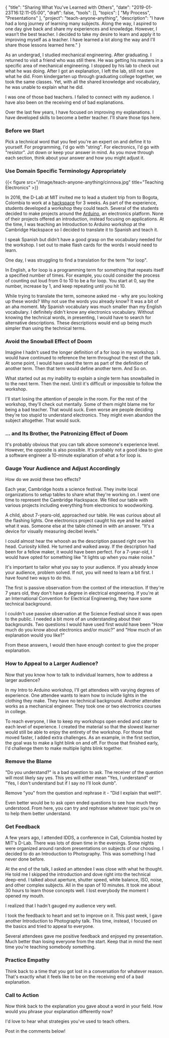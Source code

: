 {
"title": "Sharing What You've Learned with Others",
"date": "2019-01-23T16:12:11-05:00",
"draft": false,
"tools": [],
"topics": [
 "My Process",
 "Presentations"
],
"project": "teach-anyone-anything",
"description": "I have had a long journey of learning many subjects. Along the way, I aspired to one day give back and share my experiences and knowledge. However, I wasn’t the best teacher. I decided to take my desire to learn and apply it to improving myself as a teacher. I have learned a lot along the way and I'll share those lessons learned here."
}

<!-- Where to Post


-->

As an undergrad, I studied mechanical engineering. After graduating. I returned to visit a friend who was still there. He was getting his masters in a specific area of mechanical engineering. I stopped by his lab to check out what he was doing. After I got an explanation, I left the lab, still not sure what he did. From kindergarten up through graduating college together, we took the same classes. Yet, with all the shared knowledge and vocabulary, he was unable to explain what he did.

I was one of those bad teachers. I failed to connect with my audience. I have also been on the receiving end of bad explanations.

Over the last few years, I have focused on improving my explanations. I have developed skills to become a better teacher. I'll share those tips here.

### Before we Start

Pick a technical word that you feel you're an expert on and define it to yourself. For programming, I'd go with "string". For electronics, I'd go with "resistor". Jot down or keep your answer in mind. As you move through each section, think about your answer and how you might adjust it. 

### Use Domain Specific Terminology Appropriately

{{< figure src="/image/teach-anyone-anything/cinnova.jpg" title="Teaching Electronics" >}}

In 2016, the D-Lab at MIT invited me to lead a student trip from to Bogota, Colombia to work at a [hackspace](https://en.wikipedia.org/wiki/Hackerspace) for 3 weeks. As part of the experience, students developed a workshop they could teach. Several of the students decided to make projects around the [Arduino](https://www.arduino.cc/en/Guide/Introduction), an electronics platform. None of their projects offered an introduction, instead focusing on applications. At the time, I was teaching an Introduction to Arduino workshop at the Cambridge Hackspace so I decided to translate it to Spanish and teach it. 

I speak Spanish but didn't have a good grasp on the vocabulary needed for the workshop. I set out to make flash cards for the words I would need to learn.

One day, I was struggling to find a translation for the term "for loop".

In English, a for loop is a programming term for something that repeats itself a specified number of times. For example, you could consider the process of counting out loud from 0 to 10 to be a for loop. You start at 0, say the number, increase by 1, and keep repeating until you hit 10. 

While trying to translate the term, someone asked me - why are you looking up these words? Why not use the words you already know? It was a bit of an aha moment. My Spanish vocabulary was much smaller than my English vocabulary. I definitely didn't know any electronics vocabulary. Without knowing the technical words, in presenting, I would have to search for alternative descriptions. These descriptions would end up being much simpler than using the technical terms. 

### Avoid the Snowball Effect of Doom

Imagine I hadn't used the longer definition of a for loop in my workshop. I would have continued to reference the term throughout the rest of the talk. At some point, I would have used the term as part of the definition of another term. Then that term would define another term. And So on.

What started out as my inability to explain a single term has snowballed in to the next term. Then the next. Until it's difficult or impossible to follow the workshop. 

I'll start losing the attention of people in the room. For the rest of the workshop, they'll check out mentally. Some of them might blame me for being a bad teacher. That would suck. Even worse are people deciding they're too stupid to understand electronics. They might even abandon the subject altogether. That would suck.

### ... and Its Brother, the Patronizing Effect of Doom

It's probably obvious that you can talk above someone's experience level. However, the opposite is also possible. It's probably not a good idea to give a software engineer a 10-minute explanation of what a for loop is.

### Gauge Your Audience and Adjust Accordingly

How do we avoid these two effects?

Each year, Cambridge hosts a science festival. They invite local organizations to setup tables to share what they're working on. I went one time to represent the Cambridge Hackspace. We filled our table with various projects including everything from electronics to woodworking. 

A child, about 7-years-old, approached our table. He was curious about all the flashing lights. One electronics project caught his eye and he asked what it was. Someone else at the table chimed in with an answer. "It's a device for visually measuring decibel levels."

I could almost hear the whoosh as the description passed right over his head. Curiosity killed. He turned and walked away. If the description had been for a fellow maker, it would have been perfect. For a 7-year-old, I would have opted for something like "it lights up when you make noise."

It's important to tailor what you say to your audience. If you already know your audience, problem solved. If not, you will need to learn a bit first. I have found two ways to do this. 

The first is passive observation from the context of the interaction. If they're 7 years old, they don't have a degree in electrical engineering. If you're at an International Convention for Electrical Engineering, they have some technical background. 

I couldn't use passive observation at the Science Festival since it was open to the public. I needed a bit more of an understanding about their backgrounds. Two questions I would have used first would have been "How much do you know about electronics and/or music?" and "How much of an explanation would you like?"

From these answers, I would then have enough context to give the proper explanation.

### How to Appeal to a Larger Audience?

Now that you know how to talk to individual learners, how to address a larger audience?

In my Intro to Arduino workshop, I'll get attendees with varying degrees of experience. One attendee wants to learn how to include lights in the clothing they make. They have no technical background. Another attendee works as a mechanical engineer. They took one or two electronics courses in college. 

To reach everyone, I like to keep my workshops open ended and cater to each level of experience. I created the material so that the slowest learner would still be able to enjoy the entirety of the workshop. For those that moved faster, I added extra challenges. As an example, in the first section, the goal was to make a light blink on and off. For those that finished early, I'd challenge them to make multiple lights blink together.

### Remove the Blame

"Do you understand?" is a bad question to ask. The receiver of the question will most likely say yes. This yes will either mean "Yes, I understand" or "Yes, I don't understand but if I say no I'll look dumb".

Remove "you" from the question and rephrase it - "Did I explain that well?".

Even better would be to ask open ended questions to see how much they understood. From here, you can try and rephrase whatever topic you're on to help them better understand.

### Get Feedback

A few years ago, I attended IDDS, a conference in Cali, Colombia hosted by MIT's D-Lab. There was lots of down time in the evenings. Some nights were organized around random presentations on subjects of our choosing. I decided to do an Introduction to Photography. This was something I had never done before.

At the end of the talk, I asked an attendee I was close with what he thought. He told me I skipped the introduction and dove right into the technical deep-end. I talked about aperture, shutter speed, white balance, ISO, noise, and other complex subjects. All in the span of 10 minutes. It took me about 30 hours to learn those concepts well. I lost everybody the moment I opened my mouth.

I realized that I hadn't gauged my audience very well.

I took the feedback to heart and set to improve on it. This past week, I gave another Introduction to Photography talk. This time, instead, I focused on the basics and tried to appeal to everyone. 

Several attendees gave me positive feedback and enjoyed my presentation. Much better than losing everyone from the start. Keep that in mind the next time you're teaching somebody something.

### Practice Empathy

Think back to a time that you got lost in a conversation for whatever reason. That's exactly what it feels like to be on the receiving end of a bad explanation.

### Call to Action

Now think back to the explanation you gave about a word in your field. How would you phrase your explanation differently now? 

I'd love to hear what strategies you've used to teach others.

Post in the comments below!
